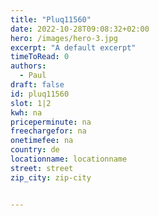 ```yaml
---
title: "Pluq11560"
date: 2022-10-28T09:08:32+02:00
hero: /images/hero-3.jpg
excerpt: "A default excerpt"
timeToRead: 0
authors:
  - Paul
draft: false
id: pluq11560
slot: 1|2
kwh: na
priceperminute: na
freechargefor: na
onetimefee: na
country: de
locationname: locationname
street: street
zip_city: zip-city


---
```

